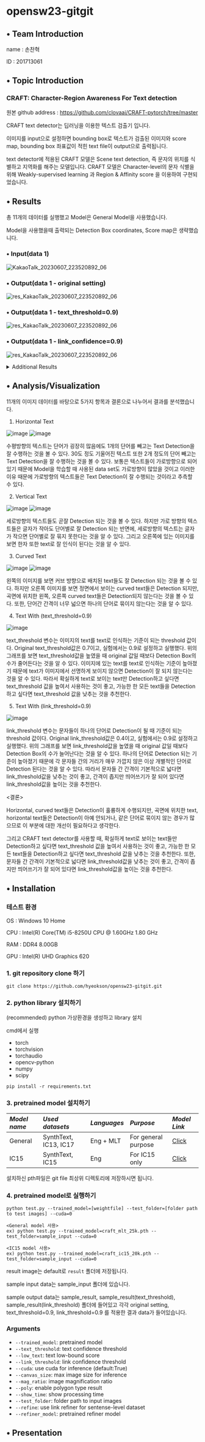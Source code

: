 # opensw23-gitgit

## • Team Introduction

name : 손찬혁
    
ID : 201713061
   
## • Topic Introduction
### CRAFT: Character-Region Awareness For Text detection
원본 github address : https://github.com/clovaai/CRAFT-pytorch/tree/master

CRAFT text detector는 딥러닝을 이용한 텍스트 검출기 입니다. 

이미지를 input으로 설정하면 bounding box로 텍스트가 검출된 이미지와 score map, bounding box 좌표값이 적힌 text file이 output으로 출력됩니다. 

text detector에 적용된 CRAFT 모델은 Scene text detection, 즉 문자의 위치를 식별하고 지역화를 해주는 모델입니다. CRAFT 모델은 Character-level의 문자 식별을 위해 Weakly-supervised learning 과 Region & Affinity score 을 이용하여 구현되었습니다. 
    
## • Results

총 11개의 데이터를 실행했고 Model은 General Model을 사용했습니다.

Model을 사용했을때 출력되는 Detection Box coordinates, Score map은 생략했습니다.

### • Input(data 1)

![KakaoTalk_20230607_223520892_06](https://github.com/hyeokson/opensw23-gitgit/assets/127181634/9818d2c2-49b7-4652-8821-c30ec59fe480)

### • Output(data 1 - original setting)

![res_KakaoTalk_20230607_223520892_06](https://github.com/hyeokson/opensw23-gitgit/assets/127181634/1a2cb6c6-07a5-4e04-be45-c7de9e83dd84)

### • Output(data 1 - text_threshold=0.9)

![res_KakaoTalk_20230607_223520892_06](https://github.com/hyeokson/opensw23-gitgit/assets/127181634/f4ff409c-77dd-4fa5-8df8-cc7812657a3e)

### • Output(data 1 - link_confidence=0.9)

![res_KakaoTalk_20230607_223520892_06](https://github.com/hyeokson/opensw23-gitgit/assets/127181634/804ec884-3452-422a-b52e-886dd706372f)

<details markdown="1">
<summary>Additional Results</summary>

### • Input(data 2)

![KakaoTalk_20230608_062945799_02](https://github.com/hyeokson/opensw23-gitgit/assets/127181634/80b62acc-1a97-40e5-8401-b6cf2910b96f)

### • Output(data 2 - original setting)

![res_KakaoTalk_20230608_062945799_02](https://github.com/hyeokson/opensw23-gitgit/assets/127181634/323ba9a2-96f5-471b-8af0-cdb554bd6085)

### • Output(data 2 - text_threshold=0.9)

![res_KakaoTalk_20230608_062945799_02](https://github.com/hyeokson/opensw23-gitgit/assets/127181634/bf1a4093-154e-4e21-8179-95eacfa410a3)

### • Output(data 2 - link_confidence=0.9)

![res_KakaoTalk_20230608_062945799_02](https://github.com/hyeokson/opensw23-gitgit/assets/127181634/662cc11d-389c-486f-bdbb-15785c5f2440)

### • Input(data 3)

![KakaoTalk_20230607_223520892_02](https://github.com/hyeokson/opensw23-gitgit/assets/127181634/545fde7e-9d5d-460c-b24e-12158fd0cdf1)

### • Output(data 3 - original setting)

![res_KakaoTalk_20230607_223520892_02](https://github.com/hyeokson/opensw23-gitgit/assets/127181634/babc0671-97be-42b6-9b62-f81527164dce)

### • Output(data 3 - text_threshold=0.9)

![res_KakaoTalk_20230607_223520892_02](https://github.com/hyeokson/opensw23-gitgit/assets/127181634/2562e462-3aab-4a61-8bc4-72043d3924d8)

### • Output(data 3 - link_confidence=0.9)

![res_KakaoTalk_20230607_223520892_02](https://github.com/hyeokson/opensw23-gitgit/assets/127181634/b2242be0-86d7-41f1-afb1-2a2660fbe626)

### • Input(data 4)

![KakaoTalk_20230608_062945799](https://github.com/hyeokson/opensw23-gitgit/assets/127181634/b03d6556-144e-4d9f-bd3c-31a0b074b1c9)

### • Output(data 4 - original setting)

![res_KakaoTalk_20230608_062945799](https://github.com/hyeokson/opensw23-gitgit/assets/127181634/0e3b396a-c31d-4747-94a4-74b372dd595d)

### • Output(data 4 - text_threshold=0.9)

![res_KakaoTalk_20230608_062945799](https://github.com/hyeokson/opensw23-gitgit/assets/127181634/059ed9bc-6f6c-4a1c-b736-a7241825a8e8)

### • Output(data 4 - link_confidence=0.9)

![res_KakaoTalk_20230608_062945799](https://github.com/hyeokson/opensw23-gitgit/assets/127181634/175a4a84-9c49-4030-8f41-3519bbdfb486)

### • Input(data 5)

![KakaoTalk_20230608_062945799_01](https://github.com/hyeokson/opensw23-gitgit/assets/127181634/f3f5ec50-5ca2-4615-964b-fb202c836d49)

### • Output(data 5 - original setting)

![res_KakaoTalk_20230608_062945799_01](https://github.com/hyeokson/opensw23-gitgit/assets/127181634/2362af6f-4640-4055-8ec1-aaadb01b426c)

### • Output(data 5 - text_threshold=0.9)

![res_KakaoTalk_20230608_062945799_01](https://github.com/hyeokson/opensw23-gitgit/assets/127181634/c270778f-b6c7-4618-bffe-32ab0eb6bfa4)

### • Output(data 5 - link_confidence=0.9)

![res_KakaoTalk_20230608_062945799_01](https://github.com/hyeokson/opensw23-gitgit/assets/127181634/ecb3701d-077d-48a1-bbd0-230471d77bb5)

### • Input(data 6)

![KakaoTalk_20230608_062945799_03](https://github.com/hyeokson/opensw23-gitgit/assets/127181634/98d24ed7-d762-4909-a8ca-98f65e0872e3)

### • Output(data 6 - original setting)

![res_KakaoTalk_20230608_062945799_03](https://github.com/hyeokson/opensw23-gitgit/assets/127181634/5b5efa14-6140-448a-98a4-d91e1d98aca9)

### • Output(data 6 - text_threshold=0.9)

![res_KakaoTalk_20230608_062945799_03](https://github.com/hyeokson/opensw23-gitgit/assets/127181634/c160669d-fed4-4074-bfc0-94749004d369)

### • Output(data 6 - link_confidence=0.9)

![res_KakaoTalk_20230608_062945799_03](https://github.com/hyeokson/opensw23-gitgit/assets/127181634/e4dec316-5aee-46ae-895c-2dd01f1fad1a)

### • Input(data 7)

![KakaoTalk_20230608_062945799_04](https://github.com/hyeokson/opensw23-gitgit/assets/127181634/37780883-375c-4881-9425-0576f8cd2c70)

### • Output(data 7 - original setting)

![res_KakaoTalk_20230608_062945799_04](https://github.com/hyeokson/opensw23-gitgit/assets/127181634/874cf637-1c6d-4da8-ab0f-e6319e873bde)

### • Output(data 7 - text_threshold=0.9)

![res_KakaoTalk_20230608_062945799_04](https://github.com/hyeokson/opensw23-gitgit/assets/127181634/41e43edd-2364-47a0-81c8-70183d79add9)

### • Output(data 7 - link_confidence=0.9)

![res_KakaoTalk_20230608_062945799_04](https://github.com/hyeokson/opensw23-gitgit/assets/127181634/a14de76e-1d82-4cb2-b650-6fae7883db71)

### • Input(data 8)

![KakaoTalk_20230608_062945799_05](https://github.com/hyeokson/opensw23-gitgit/assets/127181634/80a7be66-bc57-409f-81db-0f8bd51886aa)

### • Output(data 8 - original setting)

![res_KakaoTalk_20230608_062945799_05](https://github.com/hyeokson/opensw23-gitgit/assets/127181634/59904e45-ed80-4a14-af87-d98d90d742c3)

### • Output(data 8 - text_threshold=0.9)

![res_KakaoTalk_20230608_062945799_05](https://github.com/hyeokson/opensw23-gitgit/assets/127181634/b9323ac1-2580-4850-847d-8ea69c661af4)

### • Output(data 8 - link_confidence=0.9)

![res_KakaoTalk_20230608_062945799_05](https://github.com/hyeokson/opensw23-gitgit/assets/127181634/6c32a628-7cef-4a56-bfa9-0d36f436129c)

### • Input(data 9)

![KakaoTalk_20230608_062945799_06](https://github.com/hyeokson/opensw23-gitgit/assets/127181634/cc3b8618-6d70-4e22-ad0b-f5cca77dfac4)

### • Output(data 9 - original setting)

![res_KakaoTalk_20230608_062945799_06](https://github.com/hyeokson/opensw23-gitgit/assets/127181634/838be92d-b66c-44b4-a0a4-593af040aa2d)

### • Output(data 9 - text_threshold=0.9)

![res_KakaoTalk_20230608_062945799_06](https://github.com/hyeokson/opensw23-gitgit/assets/127181634/5cf0f366-611b-43e4-8e8f-82467b0e6c94)

### • Output(data 9 - link_confidence=0.9)

![res_KakaoTalk_20230608_062945799_06](https://github.com/hyeokson/opensw23-gitgit/assets/127181634/3353aa62-63d5-45ff-8e3e-7cd0fba95dd9)

### • Input(data 10)

![KakaoTalk_20230608_062945799_07](https://github.com/hyeokson/opensw23-gitgit/assets/127181634/cb42304d-de4d-4417-b47d-b04b23745a2d)

### • Output(data 10 - original setting)

![res_KakaoTalk_20230608_062945799_07](https://github.com/hyeokson/opensw23-gitgit/assets/127181634/ff10df63-43bf-4945-9ca9-648fe501505a)

### • Output(data 10 - text_threshold=0.9)

![res_KakaoTalk_20230608_062945799_07](https://github.com/hyeokson/opensw23-gitgit/assets/127181634/561553e3-5039-4cb2-9211-4e150357fa31)

### • Output(data 10 - link_confidence=0.9)

![res_KakaoTalk_20230608_062945799_07](https://github.com/hyeokson/opensw23-gitgit/assets/127181634/ff15b894-91f1-4817-9a84-08c55c507da9)

### • Input(data 11)

![KakaoTalk_20230608_063256526](https://github.com/hyeokson/opensw23-gitgit/assets/127181634/ef3fadc4-0638-47ef-8bdc-6529ce11794d)

### • Output(data 11 - original setting)

![res_KakaoTalk_20230608_063256526](https://github.com/hyeokson/opensw23-gitgit/assets/127181634/06e67aca-87e3-49be-a665-6e431c7a12ff)

### • Output(data 11 - text_threshold=0.9)

![res_KakaoTalk_20230608_063256526](https://github.com/hyeokson/opensw23-gitgit/assets/127181634/4e6d1b18-7463-4256-a157-a027ce277282)

### • Output(data 11 - link_confidence=0.9)

![res_KakaoTalk_20230608_063256526](https://github.com/hyeokson/opensw23-gitgit/assets/127181634/138153d1-fa76-428f-8044-adf9dc29166a)

</details>

## • Analysis/Visualization

11개의 이미지 데이터를 바탕으로 5가지 항목과 결론으로 나누어서 결과를 분석했습니다.

1. Horizontal Text

![image](https://github.com/hyeokson/opensw23-gitgit/assets/127181634/72976867-0df3-422d-ae94-d643eabdf4f8)
![image](https://github.com/hyeokson/opensw23-gitgit/assets/127181634/15dbf48e-f48d-4d80-b9e2-42274cbe1960)

수평방향의 텍스트는 단어가 굉장히 많음에도 1개의 단어를 빼고는 Text Detection을 잘 수행하는 것을 볼 수 있다. 30도 정도 기울어진 텍스트 또한 2개 정도의 단어 빼고는 Text Detection을 잘 수행하는 것을 볼 수 있다. 보통은 텍스트들이 가로방향으로 되어 있기 때문에 Model을 학습할 때 사용된 data set도 가로방향이 많았을 것이고 이러한 이유 때문에 가로방향의 텍스트들은 Text Detection이 잘 수행되는 것이라고 추측할 수 있다.

2. Vertical Text

![image](https://github.com/hyeokson/opensw23-gitgit/assets/127181634/fa6bd7b0-76f3-4bad-8c78-bb7162f107ec)
![image](https://github.com/hyeokson/opensw23-gitgit/assets/127181634/c4d13d2e-b8c4-4a50-a43e-329b7261b7d0)


세로방향의 텍스트들도 곧잘 Detection 되는 것을 볼 수 있다. 하지만 가로 방향의 텍스트들은 글자가 작아도 단어별로 잘 Detection 되는 반면에, 세로방향의 텍스트는 글자가 작으면 단어별로 잘 묶지 못한다는 것을 알 수 있다. 그리고 오른쪽에 있는 이미지를 보면 한자 또한 text로 잘 인식이 된다는 것을 알 수 있다.

3. Curved Text

![image](https://github.com/hyeokson/opensw23-gitgit/assets/127181634/31132e29-cde0-4253-b558-5ed69d754dcf)
![image](https://github.com/hyeokson/opensw23-gitgit/assets/127181634/93d8f86f-5c29-43ad-95b4-e65f5e321a8b)


왼쪽의 이미지를 보면 커브 방향으로 배치된 text들도 잘 Detection 되는 것을 볼 수 있다. 하지만 오른쪽 이미지를 보면 정면에서 보이는 curved text들은 Detection 되지만, 곡면에 위치한 왼쪽, 오른쪽 curved text들은 Detection되지 않는다는 것을 볼 수 있다. 또한, 단어간 간격이 너무 넓으면 하나의 단어로 묶이지 않는다는 것을 알 수 있다.

4. Text With (text_threshold=0.9) 

![image](https://github.com/hyeokson/opensw23-gitgit/assets/127181634/2239240c-b733-452e-a78d-d0ac0b5c8a40)

text_threshold 변수는 이미지의 text를 text로 인식하는 기준이 되는 threshold 값이다. Original text_threshold값은 0.7이고, 실험에서는 0.9로 설정하고 실행했다. 위의 그래프를 보면 text_threshold값을 높였을 때 original 값일 때보다 Detection Box의 수가 줄어든다는 것을 알 수 있다. 이미지에 있는 text를 text로 인식하는 기준이 높아졌기 때문에 text가 이미지에서 선명하게 보이지 않으면 Detection이 잘 되지 않는다는 것을 알 수 있다. 따라서 확실하게 text로 보이는 text만 Detection하고 싶다면 text_threshold 값을 높여서 사용하는 것이 좋고, 가능한 한 모든 text들을 Detection하고 싶다면 text_threshold 값을 낮추는 것을 추천한다. 

5. Text With (link_threshold=0.9)

![image](https://github.com/hyeokson/opensw23-gitgit/assets/127181634/733832c1-faa5-4885-ae49-e79e10796139)

link_threshold 변수는 문자들이 하나의 단어로 Detection이 될 때 기준이 되는 threshold 값이다. Original link_threshold값은 0.4이고, 실험에서는 0.9로 설정하고 실행했다. 위의 그래프를 보면 link_threshold값을 높였을 때 original 값일 때보다 Detection Box의 수가 늘어난다는 것을 알 수 있다. 하나의 단어로 Detection 되는 기준이 높아졌기 때문에 각 문자들 간의 거리가 매우 가깝지 않은 이상 개별적인 단어로 Detection 된다는 것을 알 수 있다. 따라서 문자들 간 간격이 기본적으로 넓다면 link_threshold값을 낮추는 것이 좋고, 간격이 좁지만 띄어쓰기가 잘 되어 있다면 link_threshold값을 높이는 것을 추천한다.

<결론>

Horizontal, curved text들은 Detection이 훌륭하게 수행되지만, 곡면에 위치한 text, horizontal text들은 Detection이 아예 안되거나, 같은 단어로 묶이지 않는 경우가 많으므로 이 부분에 대한 개선이 필요하다고 생각한다. 

그리고 CRAFT text detector를 사용할 때, 확실하게 text로 보이는 text들만 Detection하고 싶다면 text_threshold 값을 높여서 사용하는 것이 좋고, 가능한 한 모든 text들을 Detection하고 싶다면 text_threshold 값을 낮추는 것을 추천한다. 또한, 문자들 간 간격이 기본적으로 넓다면 link_threshold값을 낮추는 것이 좋고, 간격이 좁지만 띄어쓰기가 잘 되어 있다면 link_threshold값을 높이는 것을 추천한다.


## • Installation

### 테스트 환경
OS : Windows 10 Home

CPU : Intel(R) Core(TM) i5-8250U CPU @ 1.60GHz   1.80 GHz

RAM : DDR4 8.00GB

GPU : Intel(R) UHD Graphics 620
    
### 1. git repository clone 하기
```
git clone https://github.com/hyeokson/opensw23-gitgit.git
```
### 2. python library 설치하기
(recommended) python 가상환경을 생성하고 library 설치

cmd에서 실행

- torch
- torchvision
- torchaudio
- opencv-python
- numpy
- scipy 
```
pip install -r requirements.txt
```
### 3. pretrained model 설치하기
*Model name* | *Used datasets* | *Languages* | *Purpose* | *Model Link* |
 | :--- | :--- | :--- | :--- | :--- |
General | SynthText, IC13, IC17 | Eng + MLT | For general purpose | [Click](https://drive.google.com/open?id=1Jk4eGD7crsqCCg9C9VjCLkMN3ze8kutZ)
IC15 | SynthText, IC15 | Eng | For IC15 only | [Click](https://drive.google.com/open?id=1i2R7UIUqmkUtF0jv_3MXTqmQ_9wuAnLf)

설치하신 pth파일은 git file 최상위 디렉토리에 저장하시면 됩니다.

### 4. pretrained model로 실행하기
```
python test.py --trained_model=[weightfile] --test_folder=[folder path to test images] --cuda=0

<General model 사용>
ex) python test.py --trained_model=craft_mlt_25k.pth --test_folder=sample_input --cuda=0

<IC15 model 사용>
ex) python test.py --trained_model=craft_ic15_20k.pth --test_folder=sample_input --cuda=0
```
result image는 default로 `result` 폴더에 저장됩니다.

sample input data는 sample_input 폴더에 있습니다.

sample output data는 sample_result, sample_result(text_threshold), sample_result(link_threshold) 폴더에 들어있고 각각 original setting, text_threshold=0.9, link_threshold=0.9 를 적용한 결과 data가 들어있습니다.
### Arguments
* `--trained_model`: pretrained model
* `--text_threshold`: text confidence threshold
* `--low_text`: text low-bound score
* `--link_threshold`: link confidence threshold
* `--cuda`: use cuda for inference (default:True)
* `--canvas_size`: max image size for inference
* `--mag_ratio`: image magnification ratio
* `--poly`: enable polygon type result
* `--show_time`: show processing time
* `--test_folder`: folder path to input images
* `--refine`: use link refiner for sentense-level dataset
* `--refiner_model`: pretrained refiner model

## • Presentation
   

